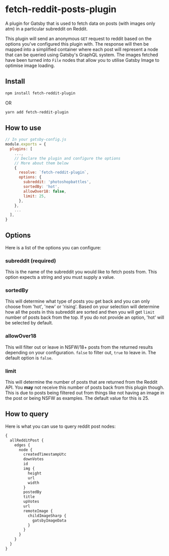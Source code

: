 # fetch-reddit-posts-plugin

A plugin for Gatsby that is used to fetch data on posts (with images only atm) in a particular subreddit on Reddit.

This plugin will send an anonymous `GET` request to reddit based on the options you've configured this plugin with. The response will then be mapped into a simplified container where each post will represent a node that can be queried using Gatsby's GraphQL system. The images fetched have been turned into `File` nodes that allow you to utilise Gatsby Image to optimise image loading.

## Install

```bash
npm install fetch-reddit-plugin
```

OR

```bash
yarn add fetch-reddit-plugin
```

## How to use

```javascript
// In your gatsby-config.js
module.exports = {
  plugins: [
    ...,
    // Declare the plugin and configure the options
    // More about them below
    {
      resolve: `fetch-reddit-plugin`,
      options: {
        subreddit: 'photoshopbattles',
        sortedBy: 'hot',
        allowOver18: false,
        limit: 25,
      },
    },
    ...
  ],
}
```

## Options

Here is a list of the options you can configure:

### subreddit (required)

This is the name of the subreddit you would like to fetch posts from.
This option expects a string and you must supply a value.

### sortedBy

This will determine what type of posts you get back and you can only choose from 'hot', 'new' or 'rising'. Based on your selection will determine how all the posts in this subreddit are sorted and then you will get `limit` number of posts back from the top. If you do not provide an option, 'hot' will be selected by default.

### allowOver18

This will filter out or leave in NSFW/18+ posts from the returned results depending on your configuration. `false` to filter out, `true` to leave in. The default option is `false`.

### limit

This will determine the number of posts that are returned from the Reddit API. You **may** not receive this number of posts back from this plugin though. This is due to posts being filtered out from things like not having an image in the post or being NSFW as examples. The default value for this is 25.

## How to query

Here is what you can use to query reddit post nodes:

```graphql
{
  allRedditPost {
    edges {
      node {
        createdTimestampUtc
        downVotes
        id
        img {
          height
          url
          width
        }
        postedBy
        title
        upVotes
        url
        remoteImage {
          childImageSharp {
            gatsbyImageData
          }
        }
      }
    }
  }
}
```
